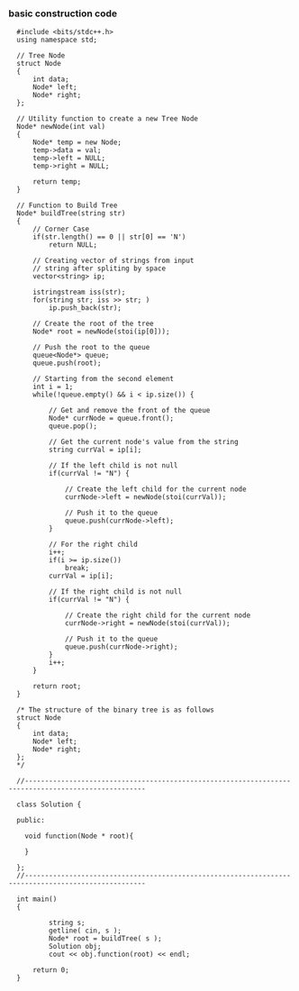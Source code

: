 
### basic construction code


      #include <bits/stdc++.h>
      using namespace std;

      // Tree Node
      struct Node
      {
          int data;
          Node* left;
          Node* right;
      };

      // Utility function to create a new Tree Node
      Node* newNode(int val)
      {
          Node* temp = new Node;
          temp->data = val;
          temp->left = NULL;
          temp->right = NULL;

          return temp;
      }

      // Function to Build Tree
      Node* buildTree(string str)
      {
          // Corner Case
          if(str.length() == 0 || str[0] == 'N')
              return NULL;

          // Creating vector of strings from input
          // string after spliting by space
          vector<string> ip;

          istringstream iss(str);
          for(string str; iss >> str; )
              ip.push_back(str);

          // Create the root of the tree
          Node* root = newNode(stoi(ip[0]));

          // Push the root to the queue
          queue<Node*> queue;
          queue.push(root);

          // Starting from the second element
          int i = 1;
          while(!queue.empty() && i < ip.size()) {

              // Get and remove the front of the queue
              Node* currNode = queue.front();
              queue.pop();

              // Get the current node's value from the string
              string currVal = ip[i];

              // If the left child is not null
              if(currVal != "N") {

                  // Create the left child for the current node
                  currNode->left = newNode(stoi(currVal));

                  // Push it to the queue
                  queue.push(currNode->left);
              }

              // For the right child
              i++;
              if(i >= ip.size())
                  break;
              currVal = ip[i];

              // If the right child is not null
              if(currVal != "N") {

                  // Create the right child for the current node
                  currNode->right = newNode(stoi(currVal));

                  // Push it to the queue
                  queue.push(currNode->right);
              }
              i++;
          }

          return root;
      }

      /* The structure of the binary tree is as follows
      struct Node
      {
          int data;
          Node* left;
          Node* right;
      };
      */
      
      //----------------------------------------------------------------------------------------------------

      class Solution {
          
      public:

        void function(Node * root){
        
        }

      };
      //----------------------------------------------------------------------------------------------------
    
      int main()
      {

              string s;
              getline( cin, s );
              Node* root = buildTree( s );
              Solution obj;
              cout << obj.function(root) << endl;

          return 0;
      }
